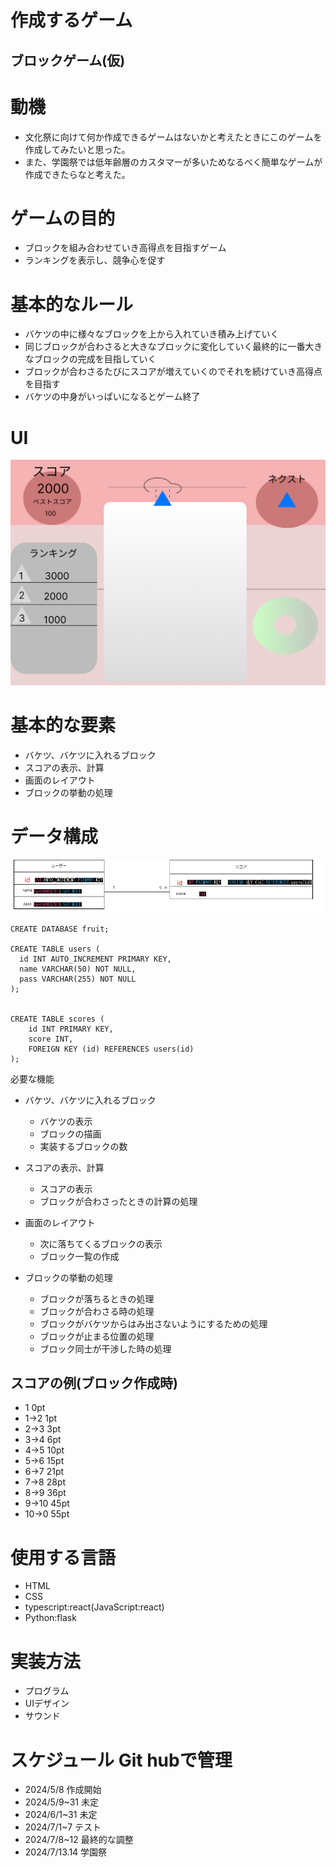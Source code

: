 # 作成するゲーム
## ブロックゲーム(仮)

# 動機
* 文化祭に向けて何か作成できるゲームはないかと考えたときにこのゲームを作成してみたいと思った。
* また、学園祭では低年齢層のカスタマーが多いためなるべく簡単なゲームが作成できたらなと考えた。


# ゲームの目的
* ブロックを組み合わせていき高得点を目指すゲーム
* ランキングを表示し、競争心を促す

# 基本的なルール
* バケツの中に様々なブロックを上から入れていき積み上げていく
* 同じブロックが合わさると大きなブロックに変化していく最終的に一番大きなブロックの完成を目指していく
* ブロックが合わさるたびにスコアが増えていくのでそれを続けていき高得点を目指す
* バケツの中身がいっぱいになるとゲーム終了
# UI
![プロックUI](./img/ブロックゲーム.png "ブロックUI")

# 基本的な要素
* バケツ、バケツに入れるブロック
* スコアの表示、計算
* 画面のレイアウト
* ブロックの挙動の処理

# データ構成
![ER](./img/class.png)
```
CREATE DATABASE fruit;

CREATE TABLE users (
  id INT AUTO_INCREMENT PRIMARY KEY,
  name VARCHAR(50) NOT NULL,
  pass VARCHAR(255) NOT NULL
);


CREATE TABLE scores (
    id INT PRIMARY KEY,
    score INT,
    FOREIGN KEY (id) REFERENCES users(id)
);
```

必要な機能
+ バケツ、バケツに入れるブロック
  + バケツの表示
  + ブロックの描画
  + 実装するブロックの数

+ スコアの表示、計算
  + スコアの表示
  + ブロックが合わさったときの計算の処理

+ 画面のレイアウト
  + 次に落ちてくるブロックの表示
  + ブロック一覧の作成

+ ブロックの挙動の処理
  + ブロックが落ちるときの処理
  + ブロックが合わさる時の処理
  + ブロックがバケツからはみ出さないようにするための処理
  + ブロックが止まる位置の処理
  + ブロック同士が干渉した時の処理

## スコアの例(ブロック作成時)
* 1   0pt
* 1→2 1pt
* 2→3 3pt
* 3→4 6pt
* 4→5 10pt
* 5→6 15pt
* 6→7 21pt
* 7→8 28pt
* 8→9 36pt
* 9→10 45pt
* 10→0 55pt 

# 使用する言語
* HTML
* CSS
* typescript:react(JavaScript:react)
* Python:flask

# 実装方法
* プログラム
* UIデザイン
* サウンド

# スケジュール Git hubで管理
* 2024/5/8 作成開始
* 2024/5/9~31 未定
* 2024/6/1~31 未定
* 2024/7/1~7 テスト
* 2024/7/8~12 最終的な調整
* 2024/7/13.14 学園祭

